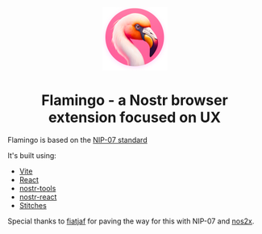 <div align="center">
<img src="public/logo.png" alt="logo" width="129" height="125"/>
<h1>Flamingo - a Nostr browser extension focused on UX</h1>
</div>

Flamingo is based on the [NIP-07 standard](https://github.com/nostr-protocol/nips/blob/master/07.md)

It's built using:
- [Vite](https://vitejs.dev)
- [React](https://reactjs.org)
- [nostr-tools](https://github.com/nbd-wtf/nostr-tools)
- [nostr-react](https://github.com/t4t5/nostr-react)
- [Stitches](https://stitches.dev)

Special thanks to [fiatjaf](https://github.com/fiatjaf) for paving the way for this with NIP-07 and [nos2x](https://github.com/fiatjaf/nos2x).
